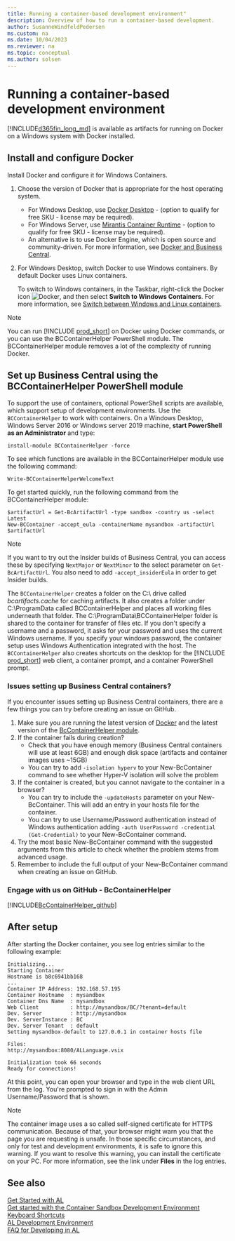 ```yaml
---
title: Running a container-based development environment"
description: Overview of how to run a container-based development.
author: SusanneWindfeldPedersen
ms.custom: na
ms.date: 10/04/2023
ms.reviewer: na
ms.topic: conceptual
ms.author: solsen
---
```


# Running a container-based development environment

[!INCLUDE[d365fin_long_md](includes/d365fin_long_md.md)] is available as artifacts for running on Docker on a Windows system with Docker installed.

## Install and configure Docker

Install Docker and configure it for Windows Containers.

1. Choose the version of Docker that is appropriate for the host operating system.

    - For Windows Desktop, use [Docker Desktop](https://docs.docker.com/desktop/install/windows-install/) - (option to qualify for free SKU - license may be required).
    - For Windows Server, use [Mirantis Container Runtime](https://docs.mirantis.com/mcr/23.0/overview.html) - (option to qualify for free SKU - license may be required).
    - An alternative is to use Docker Engine, which is open source and community-driven. For more information, see [Docker and Business Central](https://freddysblog.com/2021/10/30/docker-and-business-central/).
        
2. For Windows Desktop, switch Docker to use Windows containers. By default Docker uses Linux containers.

    To switch to Windows containers, in the Taskbar, right-click the Docker icon ![Docker](media/docker-icon.png "Docker icon"), and then select **Switch to Windows Containers**. For more information, see [Switch between Windows and Linux containers](https://docs.docker.com/docker-for-windows/#switch-between-windows-and-linux-containers).

> [!NOTE]
> You can run [!INCLUDE [prod_short](includes/prod_short.md)] on Docker using Docker commands, or you can use the BCContainerHelper PowerShell module. The BCContainerHelper module removes a lot of the complexity of running Docker.

## Set up Business Central using the BCContainerHelper PowerShell module

To support the use of containers, optional PowerShell scripts are available, which support setup of development environments. Use the `BCContainerHelper` to work with containers. On a Windows Desktop, Windows Server 2016 or Windows server 2019 machine, **start PowerShell as an Administrator** and type:

```install-module BCContainerHelper -force```

To see which functions are available in the BCContainerHelper module use the following command:

```Write-BCContainerHelperWelcomeText```

To get started quickly, run the following command from the BCContainerHelper module:

```
$artifactUrl = Get-BcArtifactUrl -type sandbox -country us -select Latest
New-BCContainer -accept_eula -containerName mysandbox -artifactUrl $artifactUrl
```

> [!NOTE]  
> If you want to try out the Insider builds of Business Central, you can access these by specifying `NextMajor` or `NextMinor` to the select parameter on `Get-BcArtifactUrl`. You also need to add `-accept_insiderEula` in order to get Insider builds.

The `BCContainerHelper` creates a folder on the C:\ drive called *bcartifacts.cache* for caching artifacts. It also creates a folder under C:\ProgramData called BCContainerHelper and places all working files underneath that folder. The C:\ProgramData\BCContainerHelper folder is shared to the container for transfer of files etc. If you don't specify a username and a password, it asks for your password and uses the current Windows username. If you specify your windows password, the container setup uses Windows Authentication integrated with the host. The `BCContainerHelper` also creates shortcuts on the desktop for the [!INCLUDE [prod_short](includes/prod_short.md)] web client, a container prompt, and a container PowerShell prompt.

### Issues setting up Business Central containers?

If you encounter issues setting up Business Central containers, there are a few things you can try before creating an issue on GitHub.

1. Make sure you are running the latest version of [Docker](https://www.docker.com/products/docker-desktop/) and the latest version of the [BcContainerHelper module](https://www.powershellgallery.com/packages/BcContainerHelper).
2. If the container fails during creation?
   - Check that you have enough memory (Business Central containers will use at least 6GB) and enough disk space (artifacts and container images uses ~15GB)
   - You can try to add `-isolation hyperv` to your New-BcContainer command to see whether Hyper-V isolation will solve the problem
3. If the container is created, but you cannot navigate to the container in a browser?
   - You can try to include the `-updateHosts` parameter on your New-BcContainer. This will add an entry in your hosts file for the container.
   - You can try to use Username/Password authentication instead of Windows authentication adding `-auth UserPassword -credential (Get-Credential)` to your New-BcContainer command.
4. Try the most basic New-BcContainer command with the suggested arguments from this article to check whether the problem stems from advanced usage. 
5. Remember to include the full output of your New-BcContainer command when creating an issue on GitHub.

### Engage with us on GitHub - BcContainerHelper

[!INCLUDE[BcContainerHelper_github](../includes/include-bccontainer-helper-github.md)]

## After setup

After starting the Docker container, you see log entries similar to the following example:

```
Initializing...
Starting Container
Hostname is b8c6941bb168
...
Container IP Address: 192.168.57.195
Container Hostname  : mysandbox
Container Dns Name  : mysandbox
Web Client          : http://mysandbox/BC/?tenant=default
Dev. Server         : http://mysandbox
Dev. ServerInstance : BC
Dev. Server Tenant  : default
Setting mysandbox-default to 127.0.0.1 in container hosts file

Files:
http://mysandbox:8080/ALLanguage.vsix

Initialization took 66 seconds
Ready for connections!
```

At this point, you can open your browser and type in the web client URL from the log. You're prompted to sign in with the Admin Username/Password that is shown.

> [!NOTE]  
> The container image uses a so called self-signed certificate for HTTPS communication. Because of that, your browser might warn you that the page you are requesting is unsafe. In those specific circumstances, and only for test and development environments, it is safe to ignore this warning. If you want to resolve this warning, you can install the certificate on your PC. For more information, see the link under **Files** in the log entries.


## See also

[Get Started with AL](devenv-get-started.md)  
[Get started with the Container Sandbox Development Environment](devenv-get-started-container-sandbox.md)  
[Keyboard Shortcuts](devenv-keyboard-shortcuts.md)  
[AL Development Environment](devenv-reference-overview.md)  
[FAQ for Developing in AL](devenv-dev-faq.md)  
